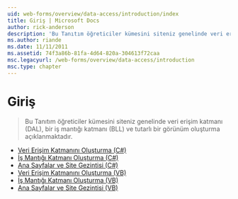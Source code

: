 ```yaml
---
uid: web-forms/overview/data-access/introduction/index
title: Giriş | Microsoft Docs
author: rick-anderson
description: 'Bu Tanıtım öğreticiler kümesini siteniz genelinde veri erişim katmanı (DAL), bir iş mantığı katmanı (BLL) ve tutarlı bir görünüm oluşturma açıklanmaktadır.'
ms.author: riande
ms.date: 11/11/2011
ms.assetid: 74f3a86b-81fa-4d64-820a-304613f72caa
msc.legacyurl: /web-forms/overview/data-access/introduction
msc.type: chapter
---
```

<a name="introduction"></a>Giriş
====================
> Bu Tanıtım öğreticiler kümesini siteniz genelinde veri erişim katmanı (DAL), bir iş mantığı katmanı (BLL) ve tutarlı bir görünüm oluşturma açıklanmaktadır.


- [Veri Erişim Katmanını Oluşturma (C#)](creating-a-data-access-layer-cs.md)
- [İş Mantığı Katmanı Oluşturma (C#)](creating-a-business-logic-layer-cs.md)
- [Ana Sayfalar ve Site Gezintisi (C#)](master-pages-and-site-navigation-cs.md)
- [Veri Erişim Katmanını Oluşturma (VB)](creating-a-data-access-layer-vb.md)
- [İş Mantığı Katmanı Oluşturma (VB)](creating-a-business-logic-layer-vb.md)
- [Ana Sayfalar ve Site Gezintisi (VB)](master-pages-and-site-navigation-vb.md)
